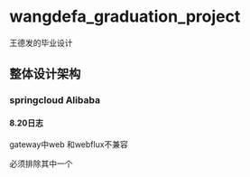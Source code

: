 # wangdefa_graduation_project
王德发的毕业设计

## 整体设计架构

### springcloud Alibaba



#### 8.20日志

gateway中web 和webflux不兼容

必须排除其中一个